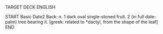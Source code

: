 TARGET DECK
ENGLISH

START
Basic
Date2
Back: n. 1 dark oval single-stoned fruit. 2 (in full date-palm) tree bearing it. [greek: related to *dactyl, from the shape of the leaf]
END
